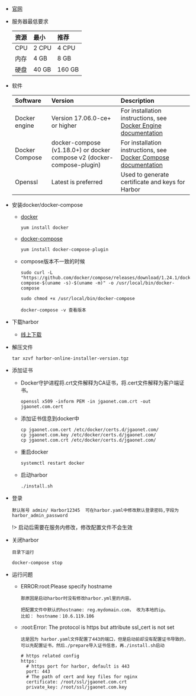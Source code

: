 * [官网](https://goharbor.io/docs/2.6.0/install-config/installation-prereqs/)

* 服务器最低要求  

  | 资源 | 最小  | 推荐   |
  | :--- | :---- | :----- |
  | CPU  | 2 CPU | 4 CPU  |
  | 内存 | 4 GB  | 8 GB   |
  | 硬盘 | 40 GB | 160 GB |

* 软件

  | Software       | Version                                                      | Description                                                  |
  | :------------- | :----------------------------------------------------------- | :----------------------------------------------------------- |
  | Docker engine  | Version 17.06.0-ce+ or higher                                | For installation instructions, see [Docker Engine documentation](https://docs.docker.com/engine/installation/) |
  | Docker Compose | docker-compose (v1.18.0+) or docker compose v2 (docker-compose-plugin) | For installation instructions, see [Docker Compose documentation](https://docs.docker.com/compose/install/) |
  | Openssl        | Latest is preferred                                          | Used to generate certificate and keys for Harbor             |

* 安装docker/docker-compose

  * [docker](https://docs.docker.com/engine/install/centos/)

    ```shell
    yum install docker
    ```

  * [docker-compose](https://docs.docker.com/compose/install/linux/)

    ```shell
    yum install docker-compose-plugin
    ```

  * compose版本不一致的时候

    ```shell
    sudo curl -L "https://github.com/docker/compose/releases/download/1.24.1/docker-compose-$(uname -s)-$(uname -m)" -o /usr/local/bin/docker-compose
    
    sudo chmod +x /usr/local/bin/docker-compose
    
    docker-compose -v 查看版本
    ```

* 下载harbor

  * [线上下载](https://github.com/goharbor/harbor/releases)

* 解压文件

  ```shell
  tar xzvf harbor-online-installer-version.tgz
  ```

* 添加证书

  * Docker守护进程将.crt文件解释为CA证书，将.cert文件解释为客户端证书。

    ```
    openssl x509 -inform PEM -in jgaonet.com.crt -out jgaonet.com.cert
    ```

  * 添加证书信息到docker中

    ```
    cp jgaonet.com.cert /etc/docker/certs.d/jgaonet.com/
    cp jgaonet.com.key /etc/docker/certs.d/jgaonet.com/
    cp jgaonet.com.crt /etc/docker/certs.d/jgaonet.com/
    ```

  * 重启docker

    ```
    systemctl restart docker
    ```

  * 启动harbor

    ```
    ./install.sh
    ```

* 登录

  ```
  默认账号 admin/ Harbor12345  可在harbor.yaml中修改默认登录密码,字段为harbor_admin_password
  ```

  !> 启动后需要在服务内修改，修改配置文件不会生效

* 关闭harbor

  ```shell
  目录下运行
  
  docker-compose stop
  ```


* 运行问题

  * ERROR:root:Please specify hostname

    ```
    那原因是启动harbor时没有修改harbor.yml里的内容。 
    
    把配置文件中默认的hostname: reg.mydomain.com， 改为本地的ip。
    比如： hostname：10.6.119.106
    ```

  * :root:Error: The protocol is https but attribute ssl_cert is not set

    ```
    这是因为 harbor.yaml文件配置了443的端口，但是启动前却没有配置证书导致的，可以先配置证书，然后./prepare导入证书信息，再./install.sh启动
    
    # https related config
    https:
      # https port for harbor, default is 443
      port: 443
      # The path of cert and key files for nginx
      certificate: /root/ssl/jgaonet.com.crt
      private_key: /root/ssl/jgaonet.com.key
    ```


